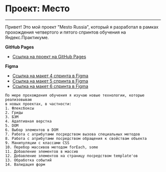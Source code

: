 # Проект: Место
---
Привет! Это мой проект "Mesto Russia", который я разработал в рамках прохождения четвертого и пятого спринтов обучения на Яндекс.Практикуме.

**GitHub Pages**

* [Ссылка на проект на GitHub Pages](https://evgboch.github.io/mesto/)

**Figma**

* [Ссылка на макет 4 спринта в Figma](https://www.figma.com/file/2cn9N9jSkmxD84oJik7xL7/JavaScript.-Sprint-4?node-id=0%3A1)
* [Ссылка на макет 5 спринта в Figma](https://www.figma.com/file/bjyvbKKJN2naO0ucURl2Z0/JavaScript.-Sprint-5?node-id=0%3A1)
* [Ссылка на макет 6 спринта в Figma](https://www.figma.com/file/kRVLKwYG3d1HGLvh7JFWRT/JavaScript.-Sprint-6?node-id=0%3A1)

```
По мере прохождения обучения я изучаю новые технологии, которые реализовываю
в новых проектах, в частности:
1. Флексбоксы
2. Гриды
3. БЭМ
4. Адаптивная верстка
5. DOM
6. Выбор элементов в DOM
7. Работа с атрибутами посредством вызова специальных методов
8. Работа с атрибутами посредством обращения к свойствам объекта
9. Манипуляции с классами CSS
10. Перебор массивов методом forEach, some
11. Добавление элементов в массив
12. Добавление элементов на страницу посредством template'ов
13. Обработка событий
14. Валидация форм
```

